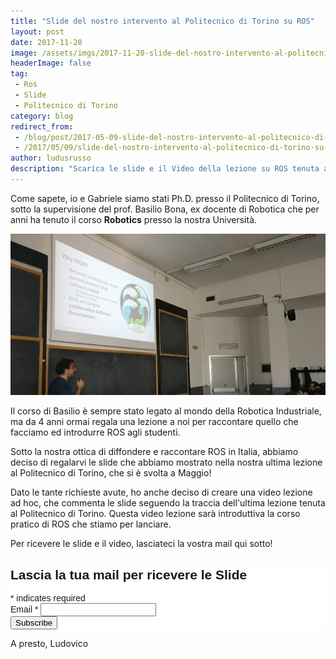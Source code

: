 ```yaml
---
title: "Slide del nostro intervento al Politecnico di Torino su ROS"
layout: post
date: 2017-11-20
image: /assets/imgs/2017-11-20-slide-del-nostro-intervento-al-politecnico-di-torino-su-ros.md/main.jpg
headerImage: false
tag:
 - Ros
 - Slide
 - Politecnico di Torino
category: blog
redirect_from:
 - /blog/post/2017-05-09-slide-del-nostro-intervento-al-politecnico-di-torino-su-ros
 - /2017/05/09/slide-del-nostro-intervento-al-politecnico-di-torino-su-ros/
author: ludusrusso
description: "Scarica le slide e il Video della lezione su ROS tenuta al Politecnico di Torino"
---
```


Come sapete, io e Gabriele siamo stati Ph.D. presso il Politecnico di Torino, sotto la
supervisione del prof. Basilio Bona, ex docente di Robotica che per anni ha tenuto
il corso **Robotics** presso la nostra Università.

![Presentazione ROS Ludovico al Politecnico di Torino](/assets/imgs/2017-11-20-slide-del-nostro-intervento-al-politecnico-di-torino-su-ros.md/main.jpg)

Il corso di Basilio è sempre stato legato al mondo della Robotica Industriale, ma da
4 anni ormai regala una lezione a noi per raccontare quello che facciamo ed introdurre
ROS agli studenti.

Sotto la nostra ottica di diffondere e raccontare ROS in Italia, abbiamo deciso di
regalarvi le slide che abbiamo mostrato nella nostra ultima lezione al Politecnico
di Torino, che si è svolta a Maggio!

Dato le tante richieste avute, ho anche deciso di creare una video lezione ad hoc,
che commenta le slide seguendo la traccia dell'ultima lezione tenuta al Politecnico di Torino.
Questa video lezione sarà introduttiva la corso pratico di ROS che stiamo per
lanciare.

Per ricevere le slide e il video, lasciateci la vostra mail qui sotto!

<!-- Begin MailChimp Signup Form -->
<link href="//cdn-images.mailchimp.com/embedcode/classic-10_7.css" rel="stylesheet" type="text/css">
<style type="text/css">
	#mc_embed_signup{background:#fff; clear:left; font:14px Helvetica,Arial,sans-serif; }
	/* Add your own MailChimp form style overrides in your site stylesheet or in this style block.
	   We recommend moving this block and the preceding CSS link to the HEAD of your HTML file. */
</style>
<div id="mc_embed_signup">
<form action="https://hotblackrobotics.us14.list-manage.com/subscribe/post?u=15b48561735f3f13dffd7eeff&amp;id=5c28deab8f" method="post" id="mc-embedded-subscribe-form" name="mc-embedded-subscribe-form" class="validate" target="_blank" novalidate>
    <div id="mc_embed_signup_scroll">
	<h2>Lascia la tua mail per ricevere le Slide</h2>
<div class="indicates-required"><span class="asterisk">*</span> indicates required</div>
<div class="mc-field-group">
	<label for="mce-EMAIL">Email  <span class="asterisk">*</span>
</label>
	<input type="email" value="" name="EMAIL" class="required email" id="mce-EMAIL">
</div>
<div class="mc-field-group input-group" style="display:none">
    <strong>SignUp </strong>
    <ul><li><input type="checkbox" value="1" name="group[5697][1]" id="mce-group[5697]-5697-0"><label for="mce-group[5697]-5697-0">ROSweb</label></li>
<li><input type="checkbox" value="2" name="group[5697][2]" id="mce-group[5697]-5697-1" checked><label for="mce-group[5697]-5697-1">SlideROS</label></li>
</ul>
</div>
	<div id="mce-responses" class="clear">
		<div class="response" id="mce-error-response" style="display:none"></div>
		<div class="response" id="mce-success-response" style="display:none"></div>
	</div>    <!-- real people should not fill this in and expect good things - do not remove this or risk form bot signups-->
    <div style="position: absolute; left: -5000px;" aria-hidden="true"><input type="text" name="b_15b48561735f3f13dffd7eeff_5c28deab8f" tabindex="-1" value=""></div>
    <div class="clear"><input type="submit" value="Subscribe" name="subscribe" id="mc-embedded-subscribe" class="button"></div>
    </div>
</form>
</div>
<script type='text/javascript' src='//s3.amazonaws.com/downloads.mailchimp.com/js/mc-validate.js'></script><script type='text/javascript'>(function($) {window.fnames = new Array(); window.ftypes = new Array();fnames[0]='EMAIL';ftypes[0]='email';fnames[1]='FNAME';ftypes[1]='text';fnames[2]='LNAME';ftypes[2]='text';}(jQuery));var $mcj = jQuery.noConflict(true);</script>
<!--End mc_embed_signup-->


A presto,
Ludovico

